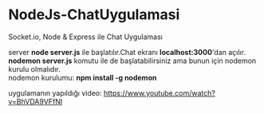 # NodeJs-ChatUygulamasi
Socket.io, Node &amp; Express ile Chat Uygulaması

server **node server.js** ile başlatılır.Chat ekranı **localhost:3000**'dan açılır.<br>
**nodemon server.js** komutu ile de başlatabilirsiniz ama bunun için nodemon kurulu olmalıdır.<br>
nodemon kurulumu: **npm install -g nodemon**<br>

uygulamanın yapıldığı video: https://www.youtube.com/watch?v=BhVDA9VFfNI
